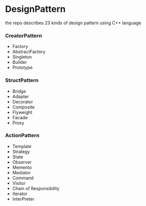 # DesignPattern
the repo describes 23 kinds of design pattern using C++ language


### CreatorPattern
- Factory
- AbstractFactory
- Singleton
- Builder
- Prototype

### StructPattern
- Bridge
- Adapter
- Decorator
- Composite
- Flyweight
- Facade
- Proxy

### ActionPattern
- Template
- Strategy
- State
- Observer
- Memento
- Mediator
- Command
- Visitor
- Chain of Responsibility
- Iterator
- InterPreter

